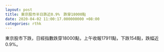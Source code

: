 ```yaml
---
layout: post
title: 東京股市半日跌近0.9%　跌穿18000點
date: 2020-04-02 11:00:17.000000000 +08:00
categories: rthk
---
```


東京股市下跌，日經指數跌穿18000點，上午收報17911點，下跌154點，跌幅近0.9%。
